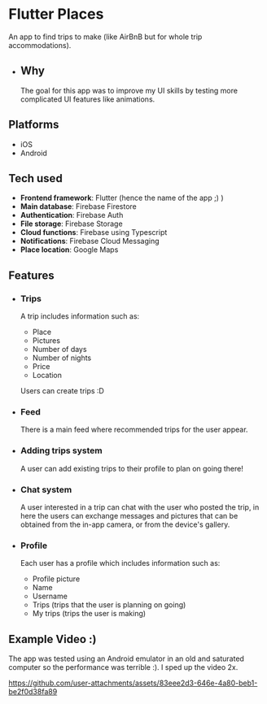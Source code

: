 # Flutter Places
An app to find trips to make (like AirBnB but for whole trip accommodations).

  - ## Why
    The goal for this app was to improve my UI skills by testing more complicated UI features like animations.

## Platforms
- iOS
- Android

## Tech used
- **Frontend framework**: Flutter (hence the name of the app ;) )
- **Main database**: Firebase Firestore
- **Authentication**: Firebase Auth
- **File storage**: Firebase Storage
- **Cloud functions**: Firebase using Typescript
- **Notifications**: Firebase Cloud Messaging
- **Place location**: Google Maps

## Features
- ### Trips
  A trip includes information such as:
    - Place
    - Pictures
    - Number of days
    - Number of nights
    - Price
    - Location
      
  Users can create trips :D

- ### Feed
  There is a main feed where recommended trips for the user appear.

- ### Adding trips system
  A user can add existing trips to their profile to plan on going there!

- ### Chat system
  A user interested in a trip can chat with the user who posted the trip, in here the users can exchange messages and pictures that can be obtained from the in-app camera, or from the device's gallery.

- ### Profile
  Each user has a profile which includes information such as:
    - Profile picture
    - Name
    - Username
    - Trips (trips that the user is planning on going)
    - My trips (trips the user is making)
 
## Example Video :)
The app was tested using an Android emulator in an old and saturated computer so the performance was terrible :). I sped up the video 2x.

https://github.com/user-attachments/assets/83eee2d3-646e-4a80-beb1-be2f0d38fa89

